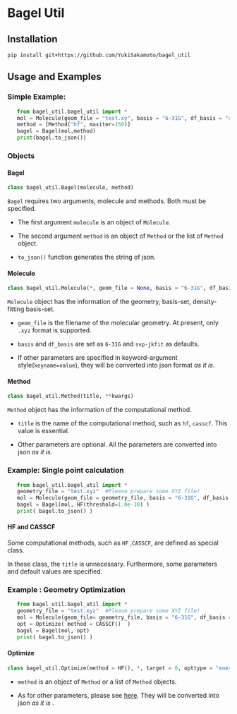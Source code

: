 # Bagel Util

## Installation

 ```shell
 pip install git+https://github.com/YukiSakamoto/bagel_util
 ```

## Usage and Examples

### Simple Example: 

 ```python
	from bagel_util.bagel_util import *
	mol = Molecule(geom_file = "test.xy", basis = "6-31G", df_basis = "svp-jkfit")
	method = [Method("hf", maxiter=150)]
	bagel = Bagel(mol,method)
	print(bagel.to_json())
```

### Objects

#### Bagel

```python
class bagel_util.Bagel(molecule, method)
```

`Bagel` requires two arguments, molecule and methods. Both must be specified.

* The first argument `molecule` is an object of `Molecule`. 

* The second argument `method` is an object of `Method` or the list of `Method` object.

* `to_json()` function generates the string of json.

#### Molecule

```python
class bagel_util.Molecule(*, geom_file = None, basis = "6-31G", df_basis = "svp-jkfit", **kwargs)
```

`Molecule` object has the information of the geometry, basis-set, density-fitting basis-set.

* `geom_file` is the filename of the molecular geometry. At present, only `.xyz` format is supported.

* `basis` and `df_basis` are set as `6-31G` and `svp-jkfit` as defaults.

* If other parameters are specified in keyword-argument style(`keyname=value`), they will be converted into json format *as it is*.

#### Method

```python
class bagel_util.Method(title, **kwargs)
```

`Method` object has the information of the computational method.

* `title` is the name of the computational method, such as `hf`, `casscf`. This value is essential.

* Other parameters are optional. All the parameters are converted into json *as it is*.

### Example: Single point calculation
 ```python
	from bagel_util.bagel_util import *
    geometry_file = "test.xyz"	#Please prepare some XYZ file!
    mol = Molecule(geom_file = geometry_file, basis = "6-31G", df_basis = "svp-jkfit")
    bagel = Bagel(mol, HF(threshold=1.0e-10) )
    print( bagel.to_json() )
 ```

#### HF and CASSCF
Some computational methods, such as `HF` ,`CASSCF`, are defined as special class.

In these class, the `title` is unnecessary. Furthermore, some parameters and default values are specified.

### Example : Geometry Optimization 
 ```python
	from bagel_util.bagel_util import *
    geometry_file = "test.xyz"	#Please prepare some XYZ file!
    mol = Molecule(geom_file= geometry_file, basis = "6-31G", df_basis = "svp-jkfit")
    opt = Optimize( method = CASSCF()  )
    bagel = Bagel(mol, opt)
    print( bagel.to_json() )

 ```

#### Optimize

```python
class bagel_util.Optimize(method = HF(), *, target = 0, opttype = "energy", **kwargs):
```

* `method` is an object of `Method` or a list of `Method` objects.

* As for other parameters, please see [here](https://nubakery.org/opt/optimize.html). They will be converted into json *as it is* .

